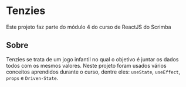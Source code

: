 # Tenzies

Este projeto faz parte do módulo 4 do curso de ReactJS do Scrimba

## Sobre

Tenzies se trata de um jogo infantil no qual o objetivo é juntar os dados todos com os mesmos valores.
Neste projeto foram usados vários conceitos aprendidos durante o curso, dentre eles: `useState`, `useEffect`, `props` e `Driven-State`.